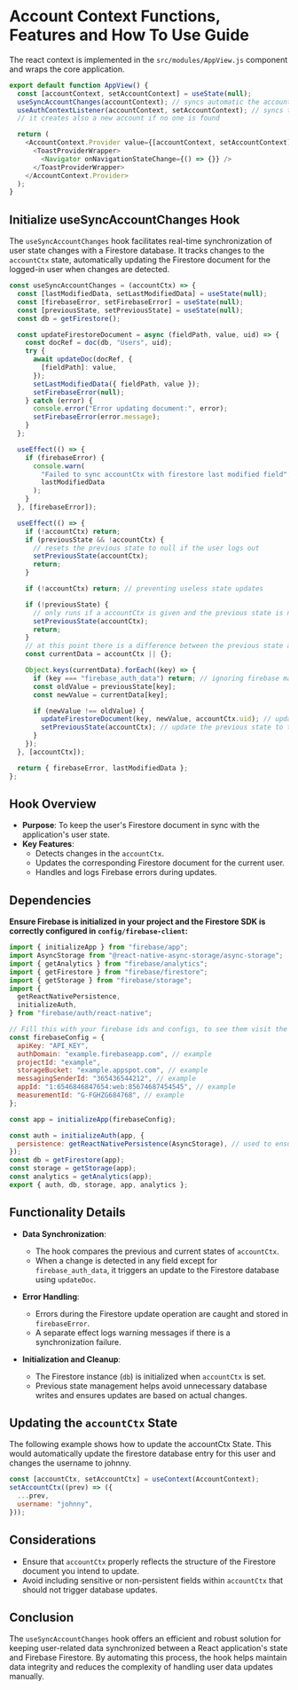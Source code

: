# Account Context Functions, Features and How To Use Guide

The react context is implemented in the `src/modules/AppView.js` component and wraps the core application.

```javascript
export default function AppView() {
  const [accountContext, setAccountContext] = useState(null);
  useSyncAccountChanges(accountContext); // syncs automatic the accountCtx state with the user data in the firestore db
  useAuthContextListener(accountContext, setAccountContext); // syncs the accountCtx with the firebase auth state if the auth state changes
  // it creates also a new account if no one is found

  return (
    <AccountContext.Provider value={[accountContext, setAccountContext]}>
      <ToastProviderWrapper>
        <Navigator onNavigationStateChange={() => {}} />
      </ToastProviderWrapper>
    </AccountContext.Provider>
  );
}
```

## Initialize useSyncAccountChanges Hook

The `useSyncAccountChanges` hook facilitates real-time synchronization of user state changes with a Firestore database. It tracks changes to the `accountCtx` state, automatically updating the Firestore document for the logged-in user when changes are detected.

```javascript
const useSyncAccountChanges = (accountCtx) => {
  const [lastModifiedData, setLastModifiedData] = useState(null);
  const [firebaseError, setFirebaseError] = useState(null);
  const [previousState, setPreviousState] = useState(null);
  const db = getFirestore();

  const updateFirestoreDocument = async (fieldPath, value, uid) => {
    const docRef = doc(db, "Users", uid);
    try {
      await updateDoc(docRef, {
        [fieldPath]: value,
      });
      setLastModifiedData({ fieldPath, value });
      setFirebaseError(null);
    } catch (error) {
      console.error("Error updating document:", error);
      setFirebaseError(error.message);
    }
  };

  useEffect(() => {
    if (firebaseError) {
      console.warn(
        "Failed to sync accountCtx with firestore last modified field",
        lastModifiedData
      );
    }
  }, [firebaseError]);

  useEffect(() => {
    if (!accountCtx) return;
    if (previousState && !accountCtx) {
      // resets the previous state to null if the user logs out
      setPreviousState(accountCtx);
      return;
    }

    if (!accountCtx) return; // preventing useless state updates

    if (!previousState) {
      // only runs if a accountCtx is given and the previous state is null so it update the previous state initial and stops there
      setPreviousState(accountCtx);
      return;
    }
    // at this point there is a difference between the previous state and the new accountCtx while the user was and is logged in, so it will track the diff and updates the firestore db to get sync with this new state of the accountCtx
    const currentData = accountCtx || {};

    Object.keys(currentData).forEach((key) => {
      if (key === "firebase_auth_data") return; // ignoring firebase managed changes stored in `firebase_auth_data`. add more fields to ignore here, if needed.
      const oldValue = previousState[key];
      const newValue = currentData[key];

      if (newValue !== oldValue) {
        updateFirestoreDocument(key, newValue, accountCtx.uid); // updates the db
        setPreviousState(accountCtx); // update the previous state to the latest changes to prevent useless rewrites to the db of the same state over and over again
      }
    });
  }, [accountCtx]);

  return { firebaseError, lastModifiedData };
};
```

## Hook Overview

- **Purpose**: To keep the user's Firestore document in sync with the application's user state.
- **Key Features**:
  - Detects changes in the `accountCtx`.
  - Updates the corresponding Firestore document for the current user.
  - Handles and logs Firebase errors during updates.

## Dependencies

**Ensure Firebase is initialized in your project and the Firestore SDK is correctly configured in `config/firebase-client`:**

```javascript
import { initializeApp } from "firebase/app";
import AsyncStorage from "@react-native-async-storage/async-storage";
import { getAnalytics } from "firebase/analytics";
import { getFirestore } from "firebase/firestore";
import { getStorage } from "firebase/storage";
import {
  getReactNativePersistence,
  initializeAuth,
} from "firebase/auth/react-native";

// Fill this with your firebase ids and configs, to see them visit the project overview page in your firebase-console
const firebaseConfig = {
  apiKey: "API_KEY",
  authDomain: "example.firebaseapp.com", // example
  projectId: "example",
  storageBucket: "example.appspot.com", // example
  messagingSenderId: "365436544212", // example
  appId: "1:6546846847654:web:85674687454545", // example
  measurementId: "G-FGHZG684768", // example
};

const app = initializeApp(firebaseConfig);

const auth = initializeAuth(app, {
  persistence: getReactNativePersistence(AsyncStorage), // used to ensure login sessions are persistent even the app is shuted down
});
const db = getFirestore(app);
const storage = getStorage(app);
const analytics = getAnalytics(app);
export { auth, db, storage, app, analytics };
```

## Functionality Details

- **Data Synchronization**:

  - The hook compares the previous and current states of `accountCtx`.
  - When a change is detected in any field except for `firebase_auth_data`, it triggers an update to the Firestore database using `updateDoc`.

- **Error Handling**:

  - Errors during the Firestore update operation are caught and stored in `firebaseError`.
  - A separate effect logs warning messages if there is a synchronization failure.

- **Initialization and Cleanup**:
  - The Firestore instance (`db`) is initialized when `accountCtx` is set.
  - Previous state management helps avoid unnecessary database writes and ensures updates are based on actual changes.

## Updating the `accountCtx` State

The following example shows how to update the accountCtx State. This would automatically update the firestore database entry for this user and changes the username to johnny.

```javascript
const [accountCtx, setAccountCtx] = useContext(AccountContext);
setAccountCtx((prev) => ({
  ...prev,
  username: "johnny",
}));
```

## Considerations

- Ensure that `accountCtx` properly reflects the structure of the Firestore document you intend to update.
- Avoid including sensitive or non-persistent fields within `accountCtx` that should not trigger database updates.

## Conclusion

The `useSyncAccountChanges` hook offers an efficient and robust solution for keeping user-related data synchronized between a React application's state and Firebase Firestore. By automating this process, the hook helps maintain data integrity and reduces the complexity of handling user data updates manually.

